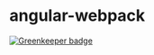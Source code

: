 # angular-webpack

[![Greenkeeper badge](https://badges.greenkeeper.io/timestep/angular-webpack.svg)](https://greenkeeper.io/)